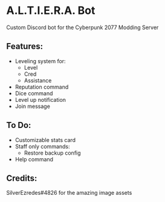 # A.L.T.I.E.R.A. Bot
Custom Discord bot for the Cyberpunk 2077 Modding Server

## Features:
 - Leveling system for:
   - Level
   - Cred
   - Assistance
 - Reputation command
 - Dice command
 - Level up notification
 - Join message

## To Do:
 - Customizable stats card
 - Staff only commands:
   - Restore backup config
 - Help command

## Credits:
SilverEzredes#4826 for the amazing image assets
